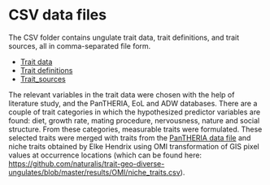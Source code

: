# CSV data files

The CSV folder contains ungulate trait data, trait definitions, and trait sources, all in comma-separated file form.

- [Trait data](ungulatesTraits.csv)
- [Trait definitions](ungulatesTraitsDefinitions.csv)
- [Trait_sources](ungulatesTraits_sources.csv)

The relevant variables in the trait data were chosen with the help of literature study, and the PanTHERIA, EoL and
ADW databases. There are a couple of trait categories in which the hypothesized predictor variables are found: diet, 
growth rate, mating procedure, nervousness, nature and social structure. From these categories, measurable traits were 
formulated. These selected traits were merged with traits from the [PanTHERIA data file](../PanTHERIA.tsv) and 
niche traits obtained by Elke Hendrix using OMI transformation of GIS pixel values at occurrence locations (which can 
be found here: 
https://github.com/naturalis/trait-geo-diverse-ungulates/blob/master/results/OMI/niche_traits.csv).
